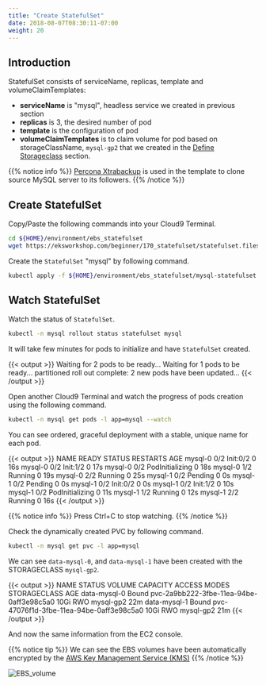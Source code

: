 ```yaml
---
title: "Create StatefulSet"
date: 2018-08-07T08:30:11-07:00
weight: 20
---
```

## Introduction

StatefulSet consists of serviceName, replicas, template and volumeClaimTemplates:

* **serviceName** is "mysql", headless service we created in previous section
* **replicas** is 3, the desired number of pod
* **template** is the configuration of pod
* **volumeClaimTemplates** is to claim volume for pod based on storageClassName, `mysql-gp2` that we created in the [Define Storageclass](/beginner/170_statefulset/storageclass/) section.

{{% notice info %}}
[Percona Xtrabackup](https://www.percona.com/software/mysql-database/percona-xtrabackup) is used in the template to clone source MySQL server to its followers.
{{% /notice %}}

## Create StatefulSet

Copy/Paste the following commands into your Cloud9 Terminal.

```sh
cd ${HOME}/environment/ebs_statefulset
wget https://eksworkshop.com/beginner/170_statefulset/statefulset.files/mysql-statefulset.yaml
```

Create the `StatefulSet` "mysql" by following command.

```sh
kubectl apply -f ${HOME}/environment/ebs_statefulset/mysql-statefulset.yaml
```

## Watch StatefulSet

Watch the status of `StatefulSet`.

```sh
kubectl -n mysql rollout status statefulset mysql
```

It will take few minutes for pods to initialize and have `StatefulSet` created.

{{< output >}}
Waiting for 2 pods to be ready...
Waiting for 1 pods to be ready...
partitioned roll out complete: 2 new pods have been updated...
{{< /output >}}

Open another Cloud9 Terminal and watch the progress of pods creation using the following command.

```sh
kubectl -n mysql get pods -l app=mysql --watch
```

You can see ordered, graceful deployment with a stable, unique name for each pod.

{{< output >}}
NAME      READY   STATUS           RESTARTS    AGE
mysql-0   0/2     Init:0/2          0          16s
mysql-0   0/2     Init:1/2          0          17s
mysql-0   0/2     PodInitializing   0          18s
mysql-0   1/2     Running           0          19s
mysql-0   2/2     Running           0          25s
mysql-1   0/2     Pending           0          0s
mysql-1   0/2     Pending           0          0s
mysql-1   0/2     Init:0/2          0          0s
mysql-1   0/2     Init:1/2          0          10s
mysql-1   0/2     PodInitializing   0          11s
mysql-1   1/2     Running           0          12s
mysql-1   2/2     Running           0          16s
{{< /output >}}

{{% notice info %}}
Press Ctrl+C to stop watching.
{{% /notice %}}

Check the dynamically created PVC by following command.

```sh
kubectl -n mysql get pvc -l app=mysql
```

We can see `data-mysql-0`, and `data-mysql-1` have been created with the STORAGECLASS `mysql-gp2`.

{{< output >}}
NAME           STATUS   VOLUME                                     CAPACITY   ACCESS MODES   STORAGECLASS   AGE
data-mysql-0   Bound    pvc-2a9bb222-3fbe-11ea-94be-0aff3e98c5a0   10Gi       RWO            mysql-gp2      22m
data-mysql-1   Bound    pvc-47076f1d-3fbe-11ea-94be-0aff3e98c5a0   10Gi       RWO            mysql-gp2      21m
{{< /output >}}

And now the same information from the EC2 console.

{{% notice tip %}}
We can see the EBS volumes have been automatically encrypted by the [AWS Key Management Service (KMS)](https://aws.amazon.com/kms/)
{{% /notice %}}

![EBS_volume](/images/statefulset/ebs_volume.png)
